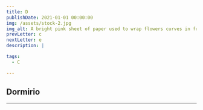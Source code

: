 ```yaml
---
title: D
publishDate: 2021-01-01 00:00:00
img: /assets/stock-2.jpg
img_alt: A bright pink sheet of paper used to wrap flowers curves in front of rich blue background
prevLetter: c
nextLetter: e
description: |

tags:
  - C

---
```


**Dormirio** 
---
---
